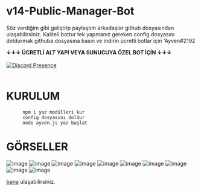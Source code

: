# v14-Public-Manager-Bot

Söz verdiğim gibi geliştrip paylaştım arkadaşlar github dosyasından ulaşabilirsiniz. Kaliteli bottur tek yapmanız gereken config dosyasını doldurmak githuba dosyasına basın ve indirin ücretli botlar için 'Ayven#2192 

**↓↓↓ ÜCRETLİ ALT YAPI VEYA SUNUCUYA ÖZEL BOT İÇİN ↓↓↓**
<br> </br>
[![Discord Presence](https://lanyard-profile-readme.vercel.app/api/752942906322583712?theme=dark&bg=06154a&animated=true&hideDiscrim=false&borderRadius=20px)](https://discord.com/users/752942906322583712) 
<br> </br>
# KURULUM 
          npm i yaz modülleri kur 
          config dosyasını doldur
          node ayven.js yaz başlat 



# GÖRSELLER 
![image](https://cdn.discordapp.com/attachments/783621914409041921/1125678024478699632/Screenshot_20230704_094043_Chrome.jpg)
![image](https://media.discordapp.net/attachments/1091726779741392957/1108415366352355328/image.png?width=777&height=147)
![image](https://media.discordapp.net/attachments/1102972433067151412/1104011585221042217/ayven_bot_2.png?width=671&height=123)
![image](https://media.discordapp.net/attachments/1102972433067151412/1104011631266115694/ayven_bot_4.png?width=635&height=612)
![image](https://media.discordapp.net/attachments/1102972433067151412/1104011655056203846/ayven_bot_5.png?width=835&height=426)
![image](https://media.discordapp.net/attachments/1102972433067151412/1104011671728562197/ayven_bot_6.png?width=756&height=431)
![image](https://media.discordapp.net/attachments/1102972433067151412/1104011688077971496/ayven_bot_7.png?width=937&height=612)
![image](https://media.discordapp.net/attachments/1102972433067151412/1104011705761153115/ayven_bot_8.png?width=816&height=393)
![image](https://media.discordapp.net/attachments/1102972433067151412/1104011825076506684/image.png?width=761&height=112)
![image](https://media.discordapp.net/attachments/1102972433067151412/1104011612215582760/ayven_bot_3.png?width=661&height=133)

 <a href="https://discord.com/users/752942906322583712">bana</a> ulaşabilirsiniz.</p>
